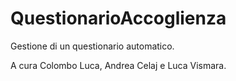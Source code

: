 # QuestionarioAccoglienza
Gestione di un questionario automatico.

A cura Colombo Luca, Andrea Celaj e Luca Vismara.

